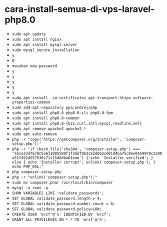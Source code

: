 # cara-install-semua-di-vps-laravel-php8.0

- `sudo apt update`
- `sudo apt install nginx`
- `sudo apt install mysql-server`
- `sudo mysql_secure_installation`
- `y`
- `0`
- `masukan new password`
- `y`
- `y`
- `y`
- `y`
- `y`
- `sudo apt install  ca-certificates apt-transport-https software-properties-common`
- `sudo add-apt-repository ppa:ondrej/php`
- `sudo apt install php8.0 php8.0-cli php8.0-fpm`
- `sudo apt install php8.0-common`
- `sudo apt install php8.0-{bz2,curl,intl,mysql,readline,xml}`
- `sudo apt remove apache2 apache2.*`
- `sudo apt auto-remove`
- `php -r "copy('https://getcomposer.org/installer', 'composer-setup.php');"`
- `php -r "if (hash_file('sha384', 'composer-setup.php') === '55ce33d7678c5a611085589f1f3ddf8b3c52d662cd01d4ba75c0ee0459970c2200a51f492d557530c71c15d8dba01eae') { echo 'Installer verified'; } else { echo 'Installer corrupt'; unlink('composer-setup.php'); } echo PHP_EOL;"`
- `php composer-setup.php`
- `php -r "unlink('composer-setup.php');"`
- `sudo mv composer.phar /usr/local/bin/composer`
- `mysql -u root -p`
- `SHOW VARIABLES LIKE 'validate_password%';`
- `SET GLOBAL validate_password.length = 4;`
- `SET GLOBAL validate_password.number_count = 0;`
- `SET GLOBAL validate_password.policy=LOW;`
- `CREATE USER 'mrzf'@'%' IDENTIFIED BY 'mrzf';`
- `GRANT ALL PRIVILEGES ON *.* TO 'mrzf'@'%';`
